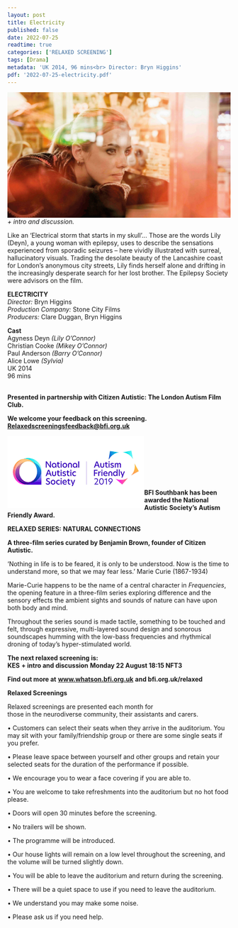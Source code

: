 ```yaml
---
layout: post
title: Electricity
published: false
date: 2022-07-25
readtime: true
categories: ['RELAXED SCREENING']
tags: [Drama]
metadata: 'UK 2014, 96 mins<br> Director: Bryn Higgins'
pdf: '2022-07-25-electricity.pdf'
---
```


<img style="float: left;" src="/img/electricity.png"><br><br>

_+ intro and discussion._

Like an ‘Electrical storm that starts in my skull’... Those are the words Lily (Deyn), a young woman with epilepsy, uses to describe the sensations experienced from sporadic seizures – here vividly illustrated with surreal, hallucinatory visuals. Trading the desolate beauty of the Lancashire coast for London’s anonymous city streets, Lily finds herself alone and drifting in the increasingly desperate search for her lost brother. 
The Epilepsy Society were advisors on the film.
<br>

**ELECTRICITY**<br>
_Director:_ Bryn Higgins  
_Production Company:_ Stone City Films  
_Producers:_ Clare Duggan, Bryn Higgins  

**Cast**  
Agyness Deyn _(Lily O’Connor)_  
Christian Cooke _(Mikey O’Connor)_  
Paul Anderson _(Barry O’Connor)_  
Alice Lowe _(Sylvia)_  
UK 2014  
96 mins  
<br>

**Presented in partnership with Citizen Autistic: The London Autism Film Club.**

**We welcome your feedback on this screening. Relaxedscreeningsfeedback@bfi.org.uk**


<img style="float: left;" src="/img/autistic_society.png"><br><br><br><br><br><br><br>
**BFI Southbank has been awarded the National Autistic Society’s Autism Friendly Award.**

**RELAXED SERIES:**
**NATURAL CONNECTIONS**<br>

**A three-film series curated by Benjamin Brown, founder of Citizen Autistic.**<br>

‘Nothing in life is to be feared, it is only to be understood. Now is the time to understand more, so that we may fear less.’  Marie Curie (1867-1934)

Marie-Curie happens to be the name of a central character in _Frequencies_, the opening feature in a three-film series exploring difference and the sensory effects the ambient sights and sounds of nature can have upon both body and mind.

Throughout the series sound is made tactile, something to be touched and felt, through expressive, multi-layered sound design and sonorous soundscapes humming with the low-bass frequencies and rhythmical droning of today’s hyper-stimulated world.

**The next relaxed screening is:**<br>
**KES**
**+ intro and discussion**
**Monday 22 August 18:15 NFT3**

**Find out more at**
**www.whatson.bfi.org.uk**
**and bfi.org.uk/relaxed**

**Relaxed Screenings**<br>

Relaxed screenings are presented each month for  
those in the neurodiverse community, their assistants and carers.

• Customers can select their seats when they arrive in the auditorium. You may sit with your family/friendship group or there are some single seats if you prefer.

• Please leave space between yourself and other groups and retain your selected seats for the duration of the performance if possible.

• We encourage you to wear a face covering if you are  able to.

• You are welcome to take refreshments into the auditorium but no hot food please.

• Doors will open 30 minutes before the screening.

• No trailers will be shown.

• The programme will be introduced.

• Our house lights will remain on a low level throughout the screening, and the volume will be turned slightly down.

• You will be able to leave the auditorium and return during the screening.

• There will be a quiet space to use if you need to leave the auditorium.

• We understand you may make some noise.

• Please ask us if you need help.
